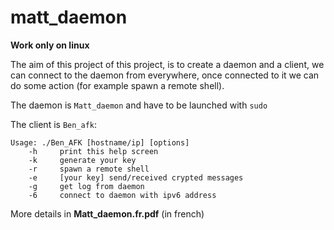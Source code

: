 # matt_daemon

**Work only on linux**

The aim of this project of this project, is to create a daemon and a client, we can connect to the daemon from everywhere, once connected to it we can do some action (for example spawn a remote shell).

The daemon is `Matt_daemon` and have to be launched with `sudo`

The client is `Ben_afk`:

```
Usage: ./Ben_AFK [hostname/ip] [options]
	-h     print this help screen
	-k     generate your key
	-r     spawn a remote shell
	-e     [your key] send/received crypted messages
	-g     get log from daemon
	-6     connect to daemon with ipv6 address
```

More details in **Matt_daemon.fr.pdf** (in french)
